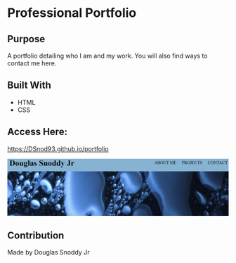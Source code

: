 # Professional Portfolio
## Purpose 
A portfolio detailing who I am and my work. You will also find ways to contact me here.

##  Built With
* HTML
* CSS

## Access Here: 
https://DSnod93.github.io/portfolio

<img src="assets\images\snippet.JPG">

## Contribution
Made by Douglas Snoddy Jr